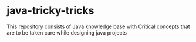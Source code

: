 # java-tricky-tricks
This repository consists of Java knowledge base with Critical concepts that are to be taken care while designing java projects

